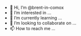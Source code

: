 - 👋 Hi, I’m @brent-in-comox
- 👀 I’m interested in ...
- 🌱 I’m currently learning ...
- 💞️ I’m looking to collaborate on ...
- 📫 How to reach me ...

<!---
brent-in-comox/brent-in-comox is a ✨ special ✨ repository because its `README.md` (this file) appears on your GitHub profile.
You can click the Preview link to take a look at your changes.
--->

